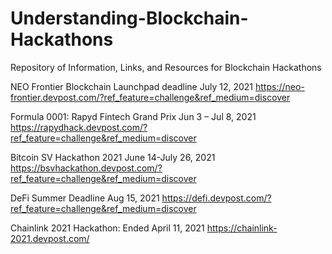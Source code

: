 # Understanding-Blockchain-Hackathons
Repository of Information, Links, and Resources for Blockchain Hackathons

NEO Frontier Blockchain Launchpad deadline July 12, 2021
https://neo-frontier.devpost.com/?ref_feature=challenge&ref_medium=discover

Formula 0001: Rapyd Fintech Grand Prix Jun 3 – Jul 8, 2021
https://rapydhack.devpost.com/?ref_feature=challenge&ref_medium=discover

Bitcoin SV Hackathon 2021 June 14-July 26, 2021
https://bsvhackathon.devpost.com/?ref_feature=challenge&ref_medium=discover


DeFi Summer Deadline Aug 15, 2021
https://defi.devpost.com/?ref_feature=challenge&ref_medium=discover




Chainlink 2021 Hackathon: Ended April 11, 2021
https://chainlink-2021.devpost.com/
